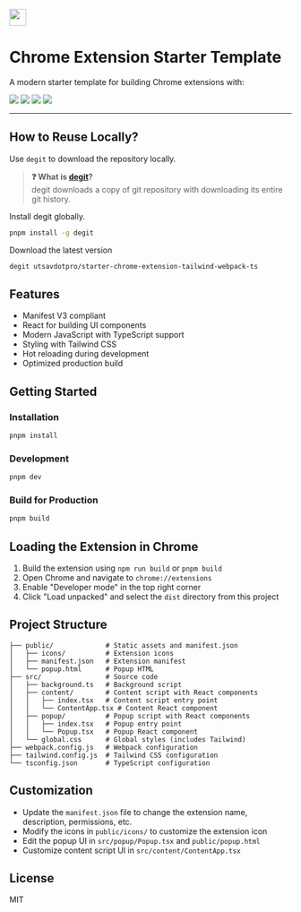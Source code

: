 [<img src="https://ik.imagekit.io/iutsav/fork_l0RKONb5l.svg" height="30" />](https://githubbox.com/utsavdotpro/starter-chrome-extension-tailwind-webpack-ts)

# Chrome Extension Starter Template

A modern starter template for building Chrome extensions with:

[![](https://img.shields.io/badge/React-v19-61dafb?style=for-the-badge&logo=react)](https://react.dev)
[![](https://img.shields.io/badge/Tailwind-v3-38bdf8?style=for-the-badge&logo=tailwindcss)](https://tailwindcss.com)
[![](https://img.shields.io/badge/TypeScript-v5-3178c6?style=for-the-badge&logo=typescript)](https://typescriptlang.org)
[![](https://img.shields.io/badge/Webpack-v5-8DD6F9?style=for-the-badge&logo=webpack)](https://webpack.js.org/)

---

## How to Reuse Locally?

Use `degit` to download the repository locally.

> **❓ What is [degit](https://github.com/Rich-Harris/degit)?**  
> degit downloads a copy of git repository with downloading its entire git history.

Install degit globally.

```bash
pnpm install -g degit
```

Download the latest version

```bash
degit utsavdotpro/starter-chrome-extension-tailwind-webpack-ts
```

## Features

- Manifest V3 compliant
- React for building UI components
- Modern JavaScript with TypeScript support
- Styling with Tailwind CSS
- Hot reloading during development
- Optimized production build

## Getting Started

### Installation

```bash
pnpm install
```

### Development

```bash
pnpm dev
```

### Build for Production

```bash
pnpm build
```

## Loading the Extension in Chrome

1. Build the extension using `npm run build` or `pnpm build`
2. Open Chrome and navigate to `chrome://extensions`
3. Enable "Developer mode" in the top right corner
4. Click "Load unpacked" and select the `dist` directory from this project

## Project Structure

```
├── public/             # Static assets and manifest.json
│   ├── icons/          # Extension icons
│   ├── manifest.json   # Extension manifest
│   └── popup.html      # Popup HTML
├── src/                # Source code
│   ├── background.ts   # Background script
│   ├── content/        # Content script with React components
│   │   ├── index.tsx   # Content script entry point
│   │   └── ContentApp.tsx # Content React component
│   ├── popup/          # Popup script with React components
│   │   ├── index.tsx   # Popup entry point
│   │   └── Popup.tsx   # Popup React component
│   └── global.css      # Global styles (includes Tailwind)
├── webpack.config.js   # Webpack configuration
├── tailwind.config.js  # Tailwind CSS configuration
└── tsconfig.json       # TypeScript configuration
```

## Customization

- Update the `manifest.json` file to change the extension name, description, permissions, etc.
- Modify the icons in `public/icons/` to customize the extension icon
- Edit the popup UI in `src/popup/Popup.tsx` and `public/popup.html`
- Customize content script UI in `src/content/ContentApp.tsx`

## License

MIT
